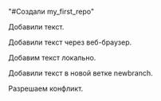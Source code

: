 "#Создали my_first_repo" 

Добавили текст.

Добавили текст через веб-браузер.

Добавим текст локально.

Добавили текст в новой ветке newbranch.

Разрешаем конфликт.
